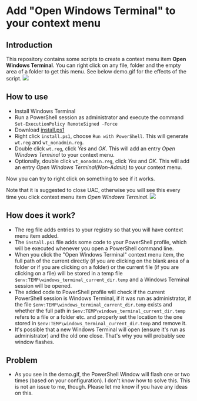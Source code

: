 # Add "Open Windows Terminal" to your context menu

## Introduction
This repository contains some scripts to create a context menu item **Open Windows Terminal**. You can right click on any file, folder and the empty area of a folder to get this menu. See below demo.gif for the effects of the script.
<img src="https://github.com/yangshuairocks/Open_in_Windows_Terminal/raw/master/demo.gif">


## How to use
* Install Windows Terminal
* Run a PowerShell session as administrator and execute the command `Set-ExecutionPolicy RemoteSigned -Force` 
* Download [install.ps1](https://github.com/yangshuairocks/Open_in_Windows_Terminal/blob/master/Open%20in%20Windows%20Terminal/install.ps1)
* Right click `install.ps1`, choose `Run with PowerShell`. This will generate `wt.reg` and `wt_nonadmin.reg`.
* Double click `wt.reg`, click *Yes* and *OK*. This will add an entry *Open Windows Terminal* to your context menu.
* Optionally, double click `wt_nonadmin.reg`, click *Yes* and *OK*. This will add an entry *Open Windows Terminal(Non-Admin)* to your context menu.

Now you can try to right click on something to see if it works.

Note that it is suggested to close UAC, otherwise you will see this every time you click context menu item *Open Windows Terminal*.
<img src="https://github.com/yangshuairocks/Open_in_Windows_Terminal/raw/e057a9730f20ba90dfa3faded6e6dcf0991ee2cb/UAC.png">


## How does it work?
* The reg file adds entries to your registry so that you will have context menu item added.
* The `install.ps1` file adds some code to your PowerShell profile, which will be executed whenever you open a PowerShell command line.
* When you click the "Open Windows Terminal" context menu item, the full path of the current directly (if you are clicking on the blank area of a folder or if you are clicking on a folder) or the current file (if you are clicking on a file) will be stored in a temp file `$env:TEMP\windows_terminal_current_dir.temp` and a Windows Terminal session will be opened.
* The added code to PowerShell profile will check if the current PowerShell session is Windows Terminal, if it was run as administrator, if the file `$env:TEMP\windows_terminal_current_dir.temp` exists and whether the full path in `$env:TEMP\windows_terminal_current_dir.temp` refers to a file or a folder etc. and properly set the location to the one stored in `$env:TEMP\windows_terminal_current_dir.temp` and remove it.
* It's possible that a new Windows Terminal will open (ensure it's run as administrator) and the old one close. That's why you will probably see window flashes.  


## Problem
* As you see in the demo.gif, the PowerShell Window will flash one or two times (based on your configuration). I don't know how to solve this. This is not an issue to me, though. Please let me know if you have any ideas on this.
